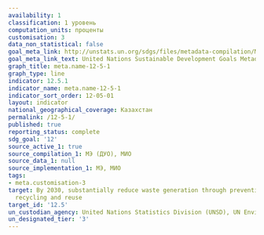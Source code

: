 ```yaml
---
availability: 1
classification: 1 уровень
computation_units: проценты
customisation: 3
data_non_statistical: false
goal_meta_link: http://unstats.un.org/sdgs/files/metadata-compilation/Metadata-Goal-12.pdf
goal_meta_link_text: United Nations Sustainable Development Goals Metadata (pdf 782kB)
graph_title: meta.name-12-5-1
graph_type: line
indicator: 12.5.1
indicator_name: meta.name-12-5-1
indicator_sort_order: 12-05-01
layout: indicator
national_geographical_coverage: Казахстан
permalink: /12-5-1/
published: true
reporting_status: complete
sdg_goal: '12'
source_active_1: true
source_compilation_1: МЭ (ДУО), МИО
source_data_1: null
source_implementation_1: МЭ, МИО
tags:
- meta.customisation-3
target: By 2030, substantially reduce waste generation through prevention, reduction,
  recycling and reuse
target_id: '12.5'
un_custodian_agency: United Nations Statistics Division (UNSD), UN Environment (UNEP)
un_designated_tier: '3'
---
```

